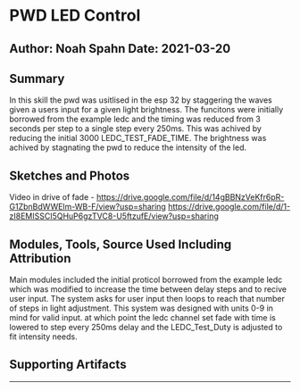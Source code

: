 #  PWD LED Control

Author: Noah Spahn
Date: 2021-03-20
-----

## Summary
In this skill the pwd was usitlised in the esp 32 by staggering the waves given a users input for a given light brightness. The funcitons were initially borrowed from the example ledc and the timing was reduced from 3 seconds per step to a single step every 250ms. This was achived by reducing the initial 3000 LEDC_TEST_FADE_TIME. The brightness was achived by stagnating the pwd to reduce the intensity of the led. 
## Sketches and Photos
Video in drive of fade - 
https://drive.google.com/file/d/14gBBNzVeKfr6pR-G1ZbnBdWWElm-WB-F/view?usp=sharing
https://drive.google.com/file/d/1-zI8EMISSCI5QHuP6gzTVC8-U5ftzufE/view?usp=sharing

## Modules, Tools, Source Used Including Attribution
Main modules included the initial proticol borrowed from the example ledc which was modified to increase the time between delay steps and to recive user input. The system asks for user input then loops to reach that number of steps in light adjustment. This system was designed with units 0-9 in mind for valid input. at which point the ledc channel set fade with time is lowered to step every 250ms delay and the LEDC_Test_Duty is adjusted to fit intensity needs.

## Supporting Artifacts


-----
